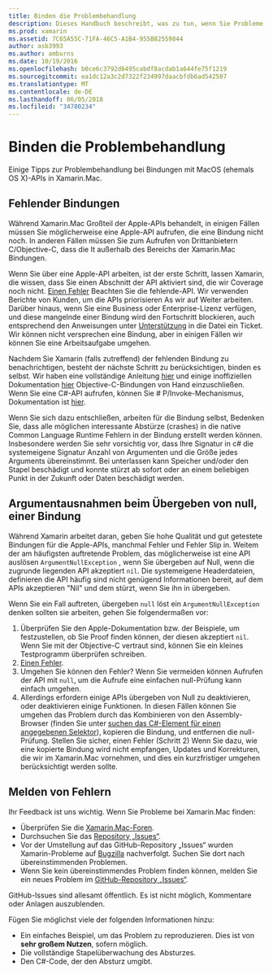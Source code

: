 ```yaml
---
title: Binden die Problembehandlung
description: Dieses Handbuch beschreibt, was zu tun, wenn Sie Probleme, die eine Bibliothek für Objective-C-Bindung haben. Insbesondere wird beschrieben, fehlende Bindungen, Argumentausnahmen beim Übergeben von null, einer Bindung und Erfassen von Bugs.
ms.prod: xamarin
ms.assetid: 7C65A55C-71FA-46C5-A1B4-955B82559844
author: asb3993
ms.author: amburns
ms.date: 10/19/2016
ms.openlocfilehash: b0ce6c3792d6495cabdf8acdab1a644fe75f1219
ms.sourcegitcommit: ea1dc12a3c2d7322f234997daacbfdb6ad542507
ms.translationtype: MT
ms.contentlocale: de-DE
ms.lasthandoff: 06/05/2018
ms.locfileid: "34780234"
---
```

# <a name="binding-troubleshooting"></a>Binden die Problembehandlung

Einige Tipps zur Problembehandlung bei Bindungen mit MacOS (ehemals OS X)-APIs in Xamarin.Mac.

## <a name="missing-bindings"></a>Fehlender Bindungen

Während Xamarin.Mac Großteil der Apple-APIs behandelt, in einigen Fällen müssen Sie möglicherweise eine Apple-API aufrufen, die eine Bindung nicht noch. In anderen Fällen müssen Sie zum Aufrufen von Drittanbietern C/Objective-C, dass die It außerhalb des Bereichs der Xamarin.Mac Bindungen.

Wenn Sie über eine Apple-API arbeiten, ist der erste Schritt, lassen Xamarin, die wissen, dass Sie einen Abschnitt der API aktiviert sind, die wir Coverage noch nicht. [Einen Fehler](#reporting-bugs) Beachten Sie die fehlende-API. Wir verwenden Berichte von Kunden, um die APIs priorisieren As wir auf Weiter arbeiten. Darüber hinaus, wenn Sie eine Business oder Enterprise-Lizenz verfügen, und diese mangelnde einer Bindung wird den Fortschritt blockieren, auch entsprechend den Anweisungen unter [Unterstützung](http://xamarin.com/support) in die Datei ein Ticket. Wir können nicht versprechen eine Bindung, aber in einigen Fällen wir können Sie eine Arbeitsaufgabe umgehen.

Nachdem Sie Xamarin (falls zutreffend) der fehlenden Bindung zu benachrichtigen, besteht der nächste Schritt zu berücksichtigen, binden es selbst. Wir haben eine vollständige Anleitung [hier](~/cross-platform/macios/binding/overview.md) und einige inoffiziellen Dokumentation [hier](http://brendanzagaeski.appspot.com/xamarin/0002.html) Objective-C-Bindungen von Hand einzuschließen. Wenn Sie eine C#-API aufrufen, können Sie # P/Invoke-Mechanismus, Dokumentation ist [hier](http://www.mono-project.com/docs/advanced/pinvoke/).

Wenn Sie sich dazu entschließen, arbeiten für die Bindung selbst, Bedenken Sie, dass alle möglichen interessante Abstürze (crashes) in die native Common Language Runtime Fehlern in der Bindung erstellt werden können. Insbesondere werden Sie sehr vorsichtig vor, dass Ihre Signatur in c# die systemeigene Signatur Anzahl von Argumenten und die Größe jedes Arguments übereinstimmt. Bei unterlassen kann Speicher und/oder den Stapel beschädigt und konnte stürzt ab sofort oder an einem beliebigen Punkt in der Zukunft oder Daten beschädigt werden.

## <a name="argument-exceptions-when-passing-null-to-a-binding"></a>Argumentausnahmen beim Übergeben von null, einer Bindung

Während Xamarin arbeitet daran, geben Sie hohe Qualität und gut getestete Bindungen für die Apple-APIs, manchmal Fehler und Fehler Slip in. Weitem der am häufigsten auftretende Problem, das möglicherweise ist eine API auslösen `ArgumentNullException` , wenn Sie übergeben auf Null, wenn die zugrunde liegenden API akzeptiert `nil`. Die systemeigene Headerdateien, definieren die API häufig sind nicht genügend Informationen bereit, auf dem APIs akzeptieren "Nil" und dem stürzt, wenn Sie ihn in übergeben.

Wenn Sie ein Fall auftreten, übergeben `null` löst ein `ArgumentNullException` denken sollten sie arbeiten, gehen Sie folgendermaßen vor:

1. Überprüfen Sie den Apple-Dokumentation bzw. der Beispiele, um festzustellen, ob Sie Proof finden können, der diesen akzeptiert `nil`. Wenn Sie mit der Objective-C vertraut sind, können Sie ein kleines Testprogramm überprüfen schreiben.
2. [Einen Fehler](#reporting-bugs).
3. Umgehen Sie können den Fehler? Wenn Sie vermeiden können Aufrufen der API mit `null`, um die Aufrufe eine einfachen null-Prüfung kann einfach umgehen.
4. Allerdings erfordern einige APIs übergeben von Null zu deaktivieren, oder deaktivieren einige Funktionen. In diesen Fällen können Sie umgehen das Problem durch das Kombinieren von den Assembly-Browser (finden Sie unter [suchen das C#-Element für einen angegebenen Selektor](~/mac/app-fundamentals/mac-apis.md#finding_selector)), kopieren die Bindung, und entfernen die null-Prüfung. Stellen Sie sicher, einen Fehler (Schritt 2) Wenn Sie dazu, wie eine kopierte Bindung wird nicht empfangen, Updates und Korrekturen, die wir im Xamarin.Mac vornehmen, und dies ein kurzfristiger umgehen berücksichtigt werden sollte.

<a name="reporting-bugs"/>

## <a name="reporting-bugs"></a>Melden von Fehlern

Ihr Feedback ist uns wichtig. Wenn Sie Probleme bei Xamarin.Mac finden:

- Überprüfen Sie die [Xamarin.Mac-Foren](https://forums.xamarin.com/categories/mac).
- Durchsuchen Sie das [Repository „Issues“](https://github.com/xamarin/xamarin-macios/issues). 
- Vor der Umstellung auf das GitHub-Repository „Issues“ wurden Xamarin-Probleme auf [Bugzilla](https://bugzilla.xamarin.com/describecomponents.cgi) nachverfolgt. Suchen Sie dort nach übereinstimmenden Problemen.
- Wenn Sie kein übereinstimmendes Problem finden können, melden Sie ein neues Problem im [GitHub-Repository „Issues“](https://github.com/xamarin/xamarin-macios/issues/new).

GitHub-Issues sind allesamt öffentlich. Es ist nicht möglich, Kommentare oder Anlagen auszublenden. 

Fügen Sie möglichst viele der folgenden Informationen hinzu:

- Ein einfaches Beispiel, um das Problem zu reproduzieren. Dies ist von **sehr großem Nutzen**, sofern möglich. 
- Die vollständige Stapelüberwachung des Absturzes.
- Den C#-Code, der den Absturz umgibt. 
